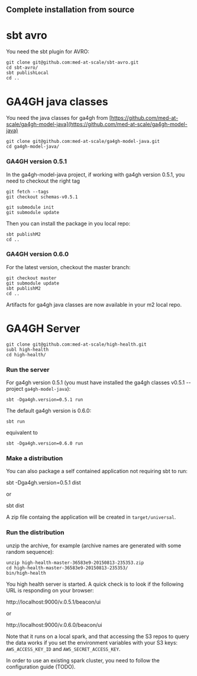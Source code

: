 Complete installation from source
---------------------------------

sbt avro
========

You need the sbt plugin for AVRO:
```
git clone git@github.com:med-at-scale/sbt-avro.git
cd sbt-avro/
sbt publishLocal
cd ..
```


GA4GH java classes
==================

You need the java classes for ga4gh from [https://github.com/med-at-scale/ga4gh-model-java](https://github.com/med-at-scale/ga4gh-model-java)

```
git clone git@github.com:med-at-scale/ga4gh-model-java.git
cd ga4gh-model-java/
```

### GA4GH version 0.5.1

In the ga4gh-model-java project, if working with ga4gh version 0.5.1, you need to checkout the right tag

```
git fetch --tags
git checkout schemas-v0.5.1

git submodule init
git submodule update
```

Then you can install the package in you local repo:
```
sbt publishM2
cd ..
```

### GA4GH version 0.6.0

For the latest version, checkout the master branch:

```
git checkout master
git submodule update
sbt publishM2
cd ..
```

Artifacts for ga4gh java classes are now available in your m2 local repo.

GA4GH Server
============
```
git clone git@github.com:med-at-scale/high-health.git
subl high-health
cd high-health/
```
### Run the server

For ga4gh version 0.5.1 (you must have installed the ga4gh classes v0.5.1 --project ```ga4gh-model-java```):
```
sbt -Dga4gh.version=0.5.1 run
```
The default ga4gh version is 0.6.0:
```
sbt run
```
equivalent to 
```
sbt -Dga4gh.version=0.6.0 run
```

### Make a distribution

You can also package a self contained application not requiring sbt to run:

sbt -Dga4gh.version=0.5.1 dist

or

sbt dist

A zip file containg the application will be created in ```target/universal```.

### Run the distribution

unzip the archive, for example (archive names are generated with some random sequence):

```
unzip high-health-master-36583e9-20150813-235353.zip
cd high-health-master-36583e9-20150813-235353/
bin/high-health
```

You high health server is started. A quick check is to look if the following URL is responding on your browser:

http://localhost:9000/v.0.5.1/beacon/ui

or

http://localhost:9000/v.0.6.0/beacon/ui


Note that it runs on a local spark, and that accessing the S3 repos to query the data works if you set the environment variables with your S3 keys: ```AWS_ACCESS_KEY_ID``` and ```AWS_SECRET_ACCESS_KEY```.

In order to use an existing spark cluster, you need to follow the configuration guide (TODO).



